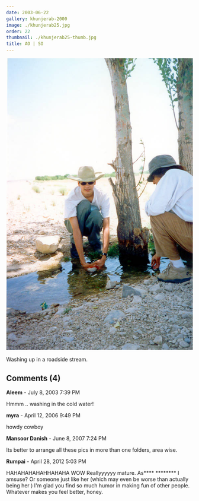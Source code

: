 ```yaml
---
date: 2003-06-22
gallery: khunjerab-2000
image: ./khunjerab25.jpg
order: 22
thumbnail: ./khunjerab25-thumb.jpg
title: AO | SO
---
```


![AO | SO](./khunjerab25.jpg)

Washing up in a roadside stream.

<div id="comments">

## Comments (4)

<div id="comment">

**Aleem** - July  8, 2003  7:39 PM

Hmmm .. washing in the cold water!

</div>

<div id="comment">

**myra** - April 12, 2006  9:49 PM

howdy cowboy

</div>

<div id="comment">

**Mansoor Danish** - June  8, 2007  7:24 PM

Its better to arrange all these pics in more than one folders, area wise.

</div>

<div id="comment">

**Rumpai** - April 28, 2012  5:03 PM

HAHAHAHAHAHHAHAHA WOW Reallyyyyyy mature. As**** ******** I amsuse? Or someone just like her (which may even be worse than actually being her ) I'm glad you find so much humor in making fun of other people. Whatever makes you feel better, honey.

</div>

</div>